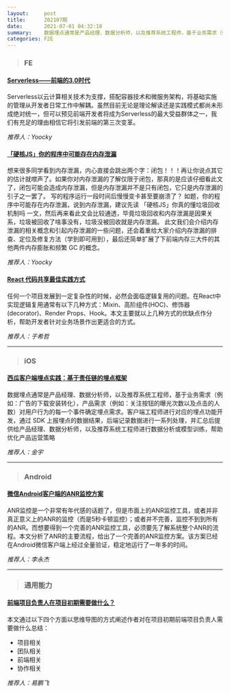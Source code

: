 ```yaml
---
layout:     post
title:      202107期
date:       2021-07-01 04:32:18
summary:    数据埋点通常是产品经理、数据分析师，以及推荐系统工程师，基于业务需求（例如：广告的下载安装转化），产品需求（例如：关注按钮的曝光次数以及点击的人数）对用户行为的每一个事件确定埋点需求。客户端工程师进行对应的埋点功能开发，通过 SDK 上报埋点的数据结果，后端记录数据进行一系列处理，并汇总后提供给产品经理、数据分析师，以及推荐系统工程师进行数据分析或模型训练，帮助优化产品运营策略。
categories: F2E
---
```



> ### FE

#### [Serverless——前端的3.0时代](https://zhuanlan.zhihu.com/p/84054729)

Serverless以云计算相关技术为支撑，搭配容器技术和微服务架构，将基础实施的管理从开发者日常工作中解耦。虽然目前无论是理论解读还是实践模式都尚未形成绝对统一，但可以预见前端开发者将成为Serverless的最大受益群体之一，我们有充足的理由相信它将引发前端的第三次变革。

*推荐人：Yoocky*

#### [「硬核JS」你的程序中可能存在内存泄漏](https://juejin.cn/post/6984188410659340324)

想来很多同学看到内存泄漏，内心直接会跳出两个字：闭包！！！再让你说点其它的估计就噤声了。如果你对内存泄漏的了解仅限于闭包，那真的是应该仔细看此文了，闭包可能会造成内存泄漏，但是内存泄漏并不是只有闭包，它只是内存泄漏的引子之一罢了。
写的程序运行一段时间后慢慢变卡甚至要崩溃了？
如题，你的程序中可能存在内存泄漏，说到内存泄漏，建议先读 「硬核JS」你真的懂垃圾回收机制吗 一文，然后再来看此文会比较通透，毕竟垃圾回收和内存泄漏是因果关系，垃圾被回收了啥事没有，垃圾没被回收就是内存泄漏。
此文我们会介绍内存泄漏的相关概念和引起内存泄漏的一些问题，还会着重给大家介绍内存泄漏的排查、定位及修复方法（学到即可用到），最后还简单扩展了下前端内存三大件的其他两件内存膨胀和频繁 GC 的概念。

*推荐人：Yoocky*

#### [React 代码共享最佳实践方式](https://mp.weixin.qq.com/s/JRhO_8lW0jJSo6dYab8HCQ)

任何一个项目发展到一定复杂性的时候，必然会面临逻辑复用的问题。在React中实现逻辑复用通常有以下几种方式：Mixin、高阶组件(HOC)、修饰器(decorator)、Render Props、Hook。本文主要就以上几种方式的优缺点作分析，帮助开发者针对业务场景作出更适合的方式。


*推荐人：于希哲*

---

> ### iOS


#### [西瓜客户端埋点实践：基于责任链的埋点框架](https://mp.weixin.qq.com/s/iMn--4FNugtH26G90N1MaQ)

数据埋点通常是产品经理、数据分析师，以及推荐系统工程师，基于业务需求（例如：广告的下载安装转化），产品需求（例如：关注按钮的曝光次数以及点击的人数）对用户行为的每一个事件确定埋点需求。客户端工程师进行对应的埋点功能开发，通过 SDK 上报埋点的数据结果，后端记录数据进行一系列处理，并汇总后提供给产品经理、数据分析师，以及推荐系统工程师进行数据分析或模型训练，帮助优化产品运营策略


*推荐人：金宇*

---

> ### Android


#### [微信Android客户端的ANR监控方案](https://mp.weixin.qq.com/s/fWoXprt2TFL1tTapt7esYg)

ANR监控是一个非常有年代感的话题了，但是市面上的ANR监控工具，或者并非真正意义上的ANR的监控（而是5秒卡顿监控）；或者并不完善，监控不到到所有的ANR。而想要得到一个完善的ANR监控工具，必须要先了解系统整个ANR的流程。本文分析了ANR的主要流程，给出了一个完善的ANR监控方案。该方案已经在Android微信客户端上经过全量验证，稳定地运行了一年多的时间。


*推荐人：李永杰*

---

> ### 通用能力

#### [前端项目负责人在项目初期需要做什么？](https://mp.weixin.qq.com/s/wb63vqSG_x71waNfTiNvKw)

本文通过以下四个方面以思维导图的方式阐述作者对在项目初期前端项目负责人需要做什么总结：

* 项目相关
* 团队相关
* 前端相关
* 协作相关

*推荐人：易鹏飞*